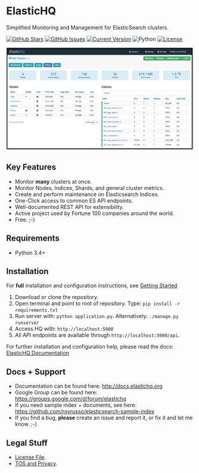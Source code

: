 ElasticHQ
=========

Simplified Monitoring and Management for ElasticSearch clusters.

[![GitHub Stars](https://img.shields.io/github/stars/ElasticHQ/elasticsearch-HQ.svg)](https://github.com/ElasticHQ/elasticsearch-HQ) 
[![GitHub Issues](https://img.shields.io/github/issues/ElasticHQ/elasticsearch-HQ.svg)](https://github.com/ElasticHQ/elasticsearch-HQ) 
[![Current Version](https://img.shields.io/badge/version-3.0.0-green.svg)](https://github.com/ElasticHQ/elasticsearch-HQ) 
![Python](https://img.shields.io/badge/python-v3.4%20%2F%20v3.6-blue.svg)
[![License](https://img.shields.io/badge/license-ASL-blue.svg)](https://opensource.org/licenses/ASL)


![alt text](main_dashboard.png)


Key Features
------------
* Monitor **many** clusters at once.
* Monitor Nodes, Indices, Shards, and general cluster metrics.
* Create and perform maintenance on Elasticsearch Indices.
* One-Click access to common ES API endpoints.
* Well-documented REST API for extensibility.
* Active project used by Fortune 100 companies around the world.
* Free. ;-)

Requirements
------------

* Python 3.4+


Installation
------------

For **full** installation and configuration instructions, see [Getting Started](http://docs.elastichq.org/installation.html)

1. Download or clone the repository. 
2. Open terminal and point to root of repository. Type: ``pip install -r requirements.txt``
3. Run server with: `` python application.py ``. Alternatively: ``./manage.py runserver``
4. Access HQ with: `` http://localhost:5000 ``
5. All API endpoints are available through `` http://localhost:5000/api ``.  

For further installation and configuration help, please read the docs: [ElasticHQ Documentation](http://docs.elastichq.org)

Docs + Support
---------------
* Documentation can be found here: http://docs.elastichq.org
* Google Group can be found here: https://groups.google.com/d/forum/elastichq
* If you need sample index + documents, see here: https://github.com/royrusso/elasticsearch-sample-index
* If you find a bug, **please** create an issue and report it, or fix it and let me know. ;-)
 
Legal Stuff
-----------

* [License File](LICENSE.md).
* [TOS and Privacy](TERMS.md).





